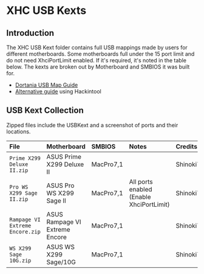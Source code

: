 # XHC USB Kexts

## Introduction
The XHC USB Kext folder contains full USB mappings made by users for different motherboards.
Some motherboards full under the 15 port limit and do not need XhciPortLimit enabled.  If it's required, it's noted in the table below.
The kexts are broken out by Motherboard and SMBIOS it was built for.  
* [Dortania USB Map Guide](https://dortania.github.io/OpenCore-Post-Install/)
* [Alternative guide](https://www.tonymacx86.com/threads/the-new-beginners-guide-to-usb-port-configuration.286553/) using Hackintool


## USB Kext Collection
Zipped files include the USBKext and a screenshot of ports and their locations.

| File | Motherboard | SMBIOS | Notes | Credits |
| :------- | :---------- | :---------- | :---------- | :---------- |
|`Prime X299 Deluxe II.zip` | ASUS Prime X299 Deluxe II | MacPro7,1 | | Shinoki7
|`Pro WS X299 Sage II.zip` | ASUS Pro WS X299 Sage II | MacPro7,1 | All ports enabled (Enable XhciPortLimit) | Shinoki7
|`Rampage VI Extreme Encore.zip` | ASUS Rampage VI Extreme Encore | MacPro7,1 | | Shinoki7
|`WS X299 Sage 10G.zip` | ASUS WS X299 Sage/10G | MacPro7,1 | | Shinoki7
